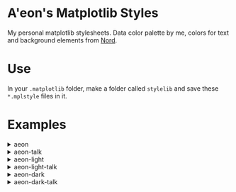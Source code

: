 # A'eon's Matplotlib Styles

My personal matplotlib stylesheets. Data color palette by me, colors for text and background elements from [Nord](https://www.nordtheme.com/docs/colors-and-palettes).

# Use

In your `.matplotlib` folder, make a folder called `stylelib` and save these `*.mplstyle` files in it.

# Examples

<details>
  <summary>aeon</summary>

  ![example:aeon](./examples/aeon.png)
</details>

<details>
  <summary>aeon-talk</summary>

  ![example:aeon-talk](./examples/aeon-talk.png)
</details>

<details>
  <summary>aeon-light</summary>

  ![example:aeon-light](./examples/aeon-light.png)
</details>

<details>
  <summary>aeon-light-talk</summary>

  ![example:aeon-light-talk](./examples/aeon-light-talk.png)
</details>

<details>
  <summary>aeon-dark</summary>

  ![example:aeon-dark](./examples/aeon-dark.png)
</details>

<details>
  <summary>aeon-dark-talk</summary>

  ![example:aeon-dark-talk](./examples/aeon-dark-talk.png)
</details>

